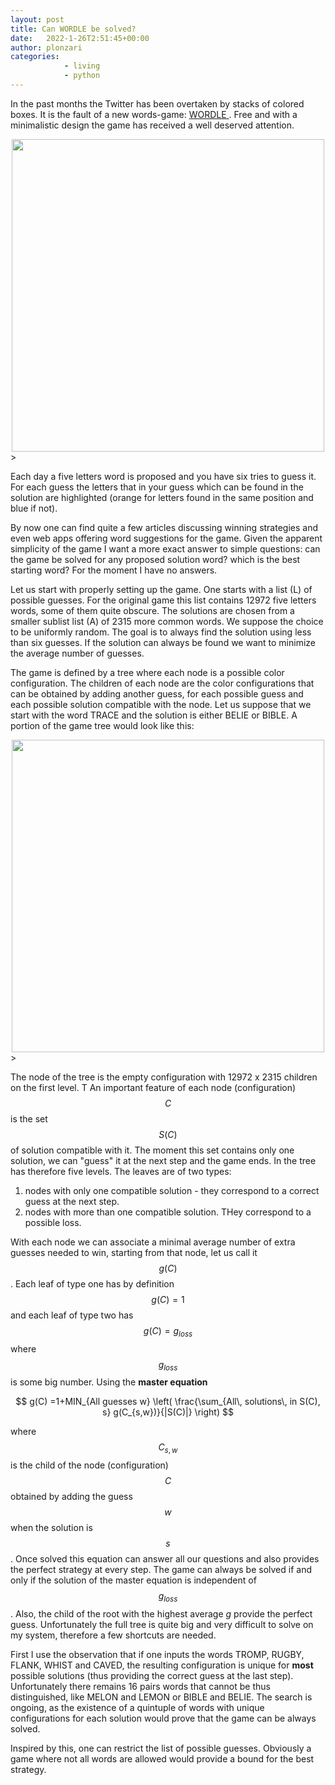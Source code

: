 ```yaml
---
layout: post
title: Can WORDLE be solved?
date:   2022-1-26T2:51:45+00:00
author: plonzari
categories: 
            - living
            - python
---
```


In the past months the Twitter has been overtaken by stacks of colored boxes. It is the fault of a 
new words-game: <a href="https://www.powerlanguage.co.uk/wordle/"> WORDLE </a>. Free and with a minimalistic design the game has 
received a well deserved attention.

<div style="text-align: center">
<a href="https://www.powerlanguage.co.uk/wordle/"> 
<img src="{{ site.baseurl }}/assets/images/WordleDesign.png" width="500" /></a>
</div>>

Each day a five letters word is proposed and you have six tries to guess it. For each guess the letters that in your guess which 
can be found in the solution are highlighted (orange for letters found in the same position and blue if not).

By now one can find quite a few articles discussing winning strategies and even web apps offering word suggestions 
for  the game. Given the apparent simplicity of the game I want a more exact answer to simple questions: can the game 
be solved for any proposed solution word? which is the best starting word?
For the moment I have no answers.

Let us start with properly setting up the game. One starts with a list (L) of possible guesses. For the original game
this list contains 12972 five letters words, some of them quite obscure. The solutions are chosen from a smaller 
sublist list (A) of 2315 more common words. We suppose the choice to be uniformly random. The 
goal is to always find the solution using less than six guesses. If the solution can always be found
we want to minimize the average number of guesses.


The game is defined by a tree where each node is a possible color configuration. The children of each node are the 
color configurations that can be obtained by adding another guess, for each possible guess and each possible 
solution compatible with the node. Let us suppose that we start with the word TRACE and the solution is either 
BELIE or BIBLE. A portion of the game tree would look like this:


<div style="text-align: center">
<a href="https://www.powerlanguage.co.uk/wordle/"> 
<img src="{{ site.baseurl }}/assets/images/WordleDiagram.png" width="500" /></a>
</div>>

The node of the tree is the empty configuration with 12972 x 2315 children on the first level. T
An important feature of each node (configuration) $$C$$ is the set $$S(C)$$ of solution compatible  with it. 
The moment this set contains only one solution, we can "guess" it at the next step and the game ends. In the tree has 
therefore five levels. The leaves are of two types:

1. nodes with only one compatible solution - they correspond to a correct guess at the next step.
2. nodes with more than one compatible solution. THey correspond to a  possible loss.

With each node we can associate a minimal average number of extra guesses needed to win, starting from that node,
let us call it $$g(C)$$. Each leaf of type one has by definition $$g(C)=1$$ and each leaf of type two has
$$g(C)=g_{loss}$$ where $$g_{loss}$$ is some big number. Using the <b> master equation </b>

$$ g(C) =1+MIN_{All guesses w} \left( \frac{\sum_{All\, solutions\, in S(C), s} g(C_{s,w})}{|S(C)|} \right) $$

where $$C_{s,w}$$ is the child of the node (configuration) $$C$$ obtained by adding the guess $$w$$ when the solution 
is $$s$$. Once solved this equation can answer all our questions and also provides the perfect strategy at 
every step. The game can always be solved if and only if the solution of  the master equation is independent of 
$$g_{loss}$$. Also, the child of the root with the highest average $g$ provide the perfect guess.
Unfortunately the full tree is quite big and very difficult to solve on my system, therefore a 
few shortcuts are needed. 

First I use the observation that if one inputs the words TROMP, RUGBY, FLANK, WHIST and CAVED, the resulting
configuration is unique for <b>most</b> possible solutions (thus providing the correct guess at the last step). 
Unfortunately there remains 16 pairs words that cannot be thus distinguished, like MELON and LEMON or 
BIBLE and BELIE. The search is ongoing, as the existence of
a quintuple of words with unique configurations for each solution would prove that the game can be always solved.

Inspired by this, one can restrict the list of possible guesses. Obviously a game where not all words are 
allowed would provide a bound for the best strategy.








